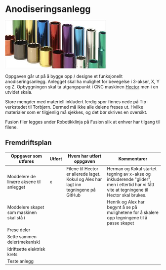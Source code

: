 # Anodiseringsanlegg
![Farget aluminium](Images/aluminium.jpg)

Oppgaven går ut på å bygge opp / designe et funksjonellt anodiseringsanlegg. Anlegget skal ha mulighet for bevegelse i 3-akser, X, Y og Z. Opbyggningen skal ta utgangspunkt i CNC maskinen [Hector](https://github.com/fellesverkstedet/fabricatable-machines/tree/master/hector-medium-format-cnc) men i en utvidet skala.

Store mengder med materiell inkludert ferdig spor finnes nede på Tip-verkstedet til Torbjørn. Dermed må ikke alle delene freses ut. Hvilke materialer som er tilgjenlig må sjekkes, og det bør skrives en oversikt.

Fusion filer legges under Robotikklinja på Fusion slik at enhver har tilgang til filene.

## Fremdriftsplan 

| Oppgaver som utføres | Utført | Hvem har utført oppgaven | Kommentarer |  
|----------|--------|-------- |-------|
| Moddelere de linære aksene til anlegget |    x    |Filene til Hector er allerede laget. Kokul og Alex har lagt inn tegningene på GitHub | Herman og Kokul startet tegning av x-akse og inkluderende "glider", men i ettertid har vi fått vite at tegningene til Hector skal brukes. |
| Moddelere skapet som maskinen skal stå i    |     |  | Henrik og Alex har begynt å se på mulighetene for å skalere opp tegningene til å passe skapet |
| Frese deler       |        |   |
| Sette sammen deler(mekanisk)      |        | |
| Idriftsette elektrisk krets       |        | |
| Teste anlegg     |        | |||
